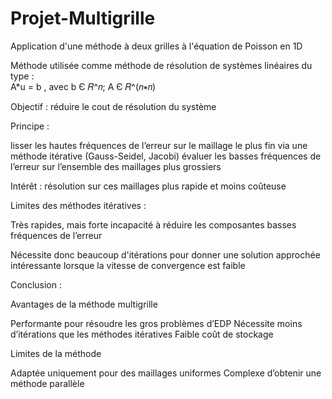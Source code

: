 # Projet-Multigrille

Application d'une méthode à deux grilles à l'équation de Poisson en 1D

Méthode utilisée comme méthode de résolution de systèmes linéaires du type :  					
		A*u = b , avec b Є 𝑅^𝑛; A Є 𝑅^(𝑛∗𝑛)

Objectif : réduire le cout de résolution du système 


Principe : 

lisser les hautes fréquences de l’erreur sur le maillage le plus fin via une méthode itérative (Gauss-Seidel, Jacobi)
évaluer les basses fréquences de l’erreur sur l’ensemble des maillages plus grossiers

Intérêt : résolution sur ces maillages plus rapide et moins coûteuse



Limites des méthodes itératives :

Très rapides, mais forte incapacité à réduire les composantes basses fréquences de l’erreur

Nécessite donc beaucoup d'itérations pour donner une solution approchée intéressante lorsque la vitesse de convergence est faible


Conclusion :

Avantages de la méthode multigrille

 Performante pour résoudre les gros problèmes d’EDP
 Nécessite moins d’itérations que les méthodes itératives
Faible coût de stockage

Limites de la méthode

 Adaptée uniquement pour des maillages uniformes
 Complexe d’obtenir une méthode parallèle
 

